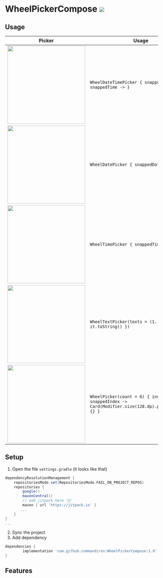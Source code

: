 # WheelPickerCompose [![](https://jitpack.io/v/commandiron/WheelPickerCompose.svg)](https://jitpack.io/#commandiron/WheelPickerCompose)

## Usage
|Picker|Usage|
|------|-----|
|<img src="https://user-images.githubusercontent.com/50905347/189122534-72e2140f-e5cf-414c-897d-36e6876555a1.gif" width="256" height="256">|```WheelDateTimePicker { snappedDate, snappedTime -> }```|
|<img src="https://user-images.githubusercontent.com/50905347/189132165-6d2611a2-4f41-467d-900a-34d87dbbc68c.gif" width="256" height="256">|```WheelDatePicker { snappedDate -> }```|
|<img src="https://user-images.githubusercontent.com/50905347/189132816-2644bcde-577c-4532-8070-a15203dff020.gif" width="256" height="256">|```WheelTimePicker { snappedTime -> }```|
|<img src="https://user-images.githubusercontent.com/50905347/189133279-66dae6fe-de42-43f2-91de-fd9a84da58a8.gif" width="256" height="256">|```WheelTextPicker(texts = (1..6).map { it.toString() })```|
|<img src="https://user-images.githubusercontent.com/50905347/189134369-8c01dba5-4331-474d-8010-d3926c8fe669.gif" width="256" height="256">|```WheelPicker(count = 6) { index, snappedIndex -> Card(Modifier.size(128.dp).padding(8.dp)) {} }```|


## Setup
1. Open the file `settings.gradle` (it looks like that)
```groovy
dependencyResolutionManagement {
    repositoriesMode.set(RepositoriesMode.FAIL_ON_PROJECT_REPOS)
    repositories {
        google()
        mavenCentral()
        // add jitpack here 👇🏽
        maven { url 'https://jitpack.io' }
       ...
    }
} 
...
```
2. Sync the project
3. Add dependency
```groovy
dependencies {
        implementation 'com.github.commandiron:WheelPickerCompose:1.0'
}
```

## Features
```kotlin  
```
